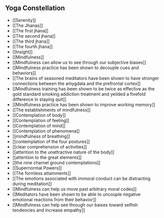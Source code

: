 ## Yoga Constellation

- [[Serenity]]
- [[The Jhanas]]
- [[The first jhana]]
- [[The second jhana]]
- [[The third jhana]]
- [[The fourth jhana]]
- [[Insight]]
- [[Mindfulness]]
- [[Mindfulness can allow us to see through our subjective biases]]
- [[Mindfulness practice has been shown to decouple cues and behaviors]]
- [[The brains of seasoned meditators have been shown to have stronger connections between the amygdala and the prefrontal cortex]]
- [[Mindfulness training has been shown to be twice as effective as the gold standard smoking addiction treatment and yeilded a fivefold difference in staying quit]]
- [[Mindfulness practice has been shown to improve working memory]]
- [[The establishments of mindfulness]]
- [[Contemplation of body]]
- [[Contemplation of feeling]]
- [[Contemplation of mind]]
- [[Contemplation of phenomena]]
- [[mindfulness of breathing]]
- [[contemplation of the four postures]]
- [[clear comprehension of activities]]
- [[attention to the unattractive nature of the body]]
- [[attention to the great elements]]
- [[the nine charnel ground contemplations]]
- [[Supernormal Powers]]
- [[The formless attainments]]
- [[The emotions associated with immoral conduct can be distracting during meditation]]
- [[Mindfulness can help us move past arbitrary moral codes]]
- [[Meditators have been shown to be able to uncouple negative emotional reactions from their behavior]]
- [[Mindfulness can help see through our baises toward selfish tendencies and increase empathy]]